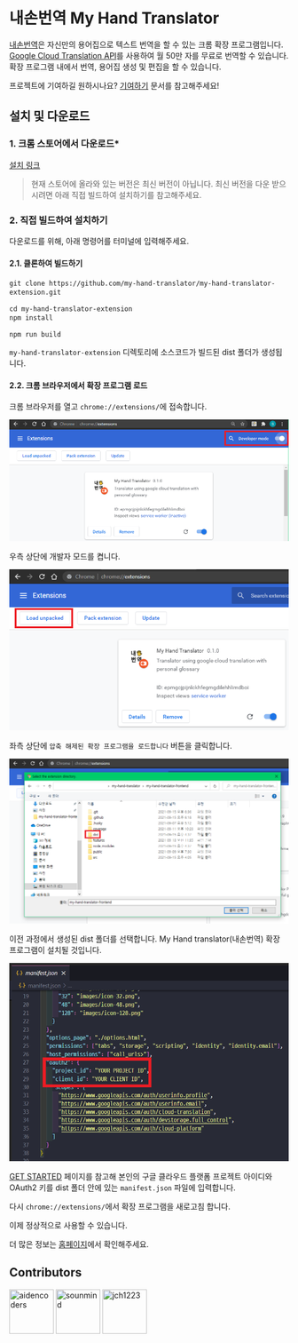 # 내손번역 My Hand Translator

[내손번역](https://my-hand-translator.github.io/)은 자신만의 용어집으로 텍스트 번역을 할 수 있는 크롬 확장 프로그램입니다. [Google Cloud Translation API](https://cloud.google.com/translate/)를 사용하여 월 50만 자를 무료로 번역할 수 있습니다. 확장 프로그램 내에서 번역, 용어집 생성 및 편집을 할 수 있습니다.

프로젝트에 기여하길 원하시나요? [기여하기](./CONTRIBUTING.md) 문서를 참고해주세요!

## 설치 및 다운로드

### 1. 크롬 스토어에서 다운로드*

[설치 링크](https://chrome.google.com/webstore/detail/my-hand-translator/iidfgdkckfjpabpfphlejemhoncclbdp)

> 현재 스토어에 올라와 있는 버전은 최신 버전이 아닙니다. 최신 버전을 다운 받으시려면 아래 직접 빌드하여 설치하기를 참고해주세요.


### 2. 직접 빌드하여 설치하기

다운로드를 위해, 아래 명령어를 터미널에 입력해주세요.

#### 2.1. 클론하여 빌드하기

```shell
git clone https://github.com/my-hand-translator/my-hand-translator-extension.git
```

```shell
cd my-hand-translator-extension
npm install
```

```shell
npm run build
```

`my-hand-translator-extension` 디렉토리에 소스코드가 빌드된 dist 폴더가 생성됩니다.

#### 2.2. 크롬 브라우저에서 확장 프로그램 로드

크롬 브라우저를 열고 `chrome://extensions/`에 접속합니다.

![readme-0](assets/contributing-0.PNG)

우측 상단에 개발자 모드를 켭니다.

![readme-1](assets/contributing-1.PNG)

좌측 상단에 `압축 해제된 확장 프로그램을 로드합니다` 버튼을 클릭합니다.

![readme-3](assets/contributing-2.PNG)

이전 과정에서 생성된 dist 폴더를 선택합니다. My Hand translator(내손번역) 확장 프로그램이 설치될 것입니다.

![readme-4](assets/readme-info-1.png)

[GET STARTED](https://my-hand-translator.github.io/#/get-started) 페이지를 참고해 본인의 구글 클라우드 플랫폼 프로젝트 아이디와 OAuth2 키를 dist 폴더 안에 있는 `manifest.json` 파일에 입력합니다.

다시 `chrome://extensions/`에서 확장 프로그램을 새로고침 합니다.

이제 정상적으로 사용할 수 있습니다.

더 많은 정보는 [홈페이지](https://my-hand-translator.github.io)에서 확인해주세요.

## Contributors

[//]: contributor-faces

<a href="https://github.com/aidencoders"><img src="https://avatars.githubusercontent.com/u/77876142?v=4" title="aidencoders" width="80" height="80"></a>
<a href="https://github.com/sounmind"><img src="https://avatars.githubusercontent.com/u/37020415?s=400&u=a7e91ccac7089e8663109a356f40795fd4506a9e&v=4" title="sounmind" width="80" height="80"></a>
<a href="https://github.com/jch1223"><img src="https://avatars.githubusercontent.com/u/39752259?v=4" title="jch1223" width="80" height="80"></a>

[//]: contributor-faces
